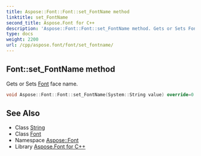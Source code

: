 ```yaml
---
title: Aspose::Font::Font::set_FontName method
linktitle: set_FontName
second_title: Aspose.Font for C++
description: 'Aspose::Font::Font::set_FontName method. Gets or Sets Font face name in C++.'
type: docs
weight: 2200
url: /cpp/aspose.font/font/set_fontname/
---
```

## Font::set_FontName method


Gets or Sets [Font](../) face name.

```cpp
void Aspose::Font::Font::set_FontName(System::String value) override=0
```

## See Also

* Class [String](../../../system/string/)
* Class [Font](../)
* Namespace [Aspose::Font](../../)
* Library [Aspose.Font for C++](../../../)
